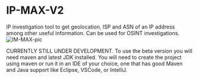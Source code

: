 # IP-MAX-V2
IP investigation tool to get geolocation, ISP and ASN of an IP address among other useful information. Can be used for OSINT investigations.
![IM-MAX-pic](https://user-images.githubusercontent.com/81593002/181406359-f34ca6e7-f076-4d6a-ade4-7f3ddfe826ae.png)

CURRENTLY STILL UNDER DEVELOPMENT.
To use the beta version you will need maven and latest JDK installed.
You will need to create the project using maven or run it in an IDE of your choice, one that has good Maven and Java support like Eclipse, VSCode, or IntelliJ.
